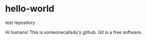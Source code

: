 # hello-world
test repository


Hi humans!
This is someonecallsdu's github.
Git is a free software.
